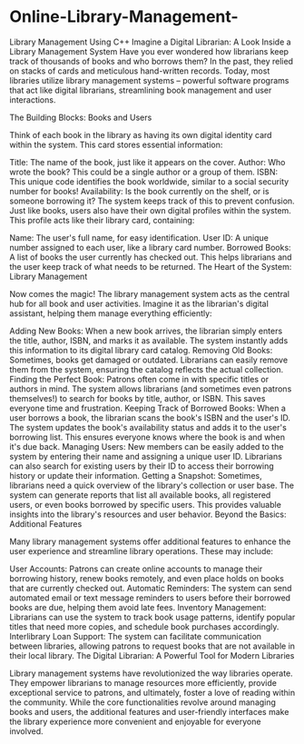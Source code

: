 # Online-Library-Management-
Library Management Using C++
Imagine a Digital Librarian: A Look Inside a Library Management System
Have you ever wondered how librarians keep track of thousands of books and who borrows them? In the past, they relied on stacks of cards and meticulous hand-written records. Today, most libraries utilize library management systems –  powerful software programs that act like digital librarians, streamlining book management and user interactions.

The Building Blocks: Books and Users

Think of each book in the library as having its own digital identity card within the system. This card stores essential information:

Title: The name of the book, just like it appears on the cover.
Author: Who wrote the book? This could be a single author or a group of them.
ISBN: This unique code identifies the book worldwide, similar to a social security number for books!
Availability: Is the book currently on the shelf, or is someone borrowing it? The system keeps track of this to prevent confusion.
Just like books, users also have their own digital profiles within the system. This profile acts like their library card, containing:

Name: The user's full name, for easy identification.
User ID: A unique number assigned to each user, like a library card number.
Borrowed Books: A list of books the user currently has checked out. This helps librarians and the user keep track of what needs to be returned.
The Heart of the System: Library Management

Now comes the magic! The library management system acts as the central hub for all book and user activities. Imagine it as the librarian's digital assistant, helping them manage everything efficiently:

Adding New Books: When a new book arrives, the librarian simply enters the title, author, ISBN, and marks it as available. The system instantly adds this information to its digital library card catalog.
Removing Old Books: Sometimes, books get damaged or outdated. Librarians can easily remove them from the system, ensuring the catalog reflects the actual collection.
Finding the Perfect Book: Patrons often come in with specific titles or authors in mind. The system allows librarians (and sometimes even patrons themselves!) to search for books by title, author, or ISBN. This saves everyone time and frustration.
Keeping Track of Borrowed Books: When a user borrows a book, the librarian scans the book's ISBN and the user's ID. The system updates the book's availability status and adds it to the user's borrowing list. This ensures everyone knows where the book is and when it's due back.
Managing Users: New members can be easily added to the system by entering their name and assigning a unique user ID. Librarians can also search for existing users by their ID to access their borrowing history or update their information.
Getting a Snapshot: Sometimes, librarians need a quick overview of the library's collection or user base. The system can generate reports that list all available books, all registered users, or even books borrowed by specific users. This provides valuable insights into the library's resources and user behavior.
Beyond the Basics: Additional Features

Many library management systems offer additional features to enhance the user experience and streamline library operations. These may include:

User Accounts: Patrons can create online accounts to manage their borrowing history, renew books remotely, and even place holds on books that are currently checked out.
Automatic Reminders: The system can send automated email or text message reminders to users before their borrowed books are due, helping them avoid late fees.
Inventory Management: Librarians can use the system to track book usage patterns, identify popular titles that need more copies, and schedule book purchases accordingly.
Interlibrary Loan Support: The system can facilitate communication between libraries, allowing patrons to request books that are not available in their local library.
The Digital Librarian: A Powerful Tool for Modern Libraries

Library management systems have revolutionized the way libraries operate. They empower librarians to manage resources more efficiently, provide exceptional service to patrons, and ultimately, foster a love of reading within the community.  While the core functionalities revolve around managing books and users, the additional features and user-friendly interfaces make the library experience more convenient and enjoyable for everyone involved.
